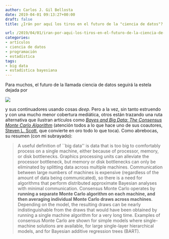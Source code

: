 ```yaml
---
author: Carlos J. Gil Bellosta
date: 2019-04-01 09:13:27+00:00
draft: false
title: ¿Irán por aquí los tiros en el futuro de la "ciencia de datos"?

url: /2019/04/01/iran-por-aqui-los-tiros-en-el-futuro-de-la-ciencia-de-datos/
categories:
- artículos
- ciencia de datos
- programación
- estadística
tags:
- big data
- estadística bayesiana
---
```


Para muchos, el futuro de la llamada ciencia de datos seguirá la estela dejada por

![](/wp-uploads/2019/03/theverge.jpg)

y sus continuadores usando cosas _deep_. Pero a la vez, sin tanto estruendo y con una mucho menor cobertura mediática, otros están trazando una ruta alternativa que ilustran artículos como _[Bayes and Big Data: The Consensus Monte Carlo Algorithm](https://ai.google/research/pubs/pub41849)_ (atención todos a lo que hace uno de sus coautores, [Steven L. Scott](https://sites.google.com/view/stevethebayesian/), que convierte en oro todo lo que toca). Como abrebocas, su resumen (con mi subrayado):

>A useful definition of ``big data'' is data that is too big to comfortably process on a single machine, either because of processor, memory, or disk bottlenecks. Graphics processing units can alleviate the processor bottleneck, but memory or disk bottlenecks can only be eliminated by splitting data across multiple machines. Communication between large numbers of machines is expensive (regardless of the amount of data being communicated), so there is a need for algorithms that perform distributed approximate Bayesian analyses with minimal communication. Consensus Monte Carlo operates by **running a separate Monte Carlo algorithm on each machine, and then averaging individual Monte Carlo draws across machines**. Depending on the model, the resulting draws can be nearly indistinguishable from the draws that would have been obtained by running a single machine algorithm for a very long time. Examples of consensus Monte Carlo are shown for simple models where single-machine solutions are available, for large single-layer hierarchical models, and for Bayesian additive regression trees (BART).